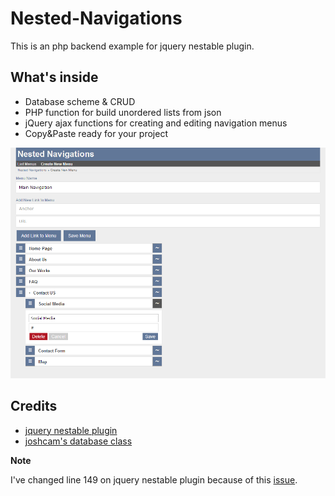 Nested-Navigations
==================

This is an php backend example for jquery nestable plugin.

## What's inside

- Database scheme & CRUD
- PHP function for build unordered lists from json
- jQuery ajax functions for creating and editing navigation menus
- Copy&Paste ready for your project

![screenshot](screenshot.png)

## Credits

- [jquery nestable plugin](https://github.com/dbushell/Nestable)
- [joshcam's database class](https://github.com/joshcam/PHP-MySQLi-Database-Class)

**Note**

I've changed line 149 on jquery nestable plugin because of this [issue](https://github.com/dbushell/Nestable/issues/77#issuecomment-51599744).
